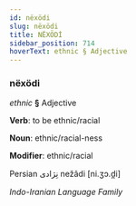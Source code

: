 ```yaml
---
id: nëxödi
slug: nëxödi
title: NËXÖDİ
sidebar_position: 714
hoverText: ethnic § Adjective
---
```


### nëxödi

*ethnic* **§** Adjective

**Verb**: to be ethnic/racial

**Noun**: ethnic/racial-ness

**Modifier**: ethnic/racial

Persian نِژادی nežâdi [ni.ʒɔ.d̪i]

*Indo-Iranian Language Family*